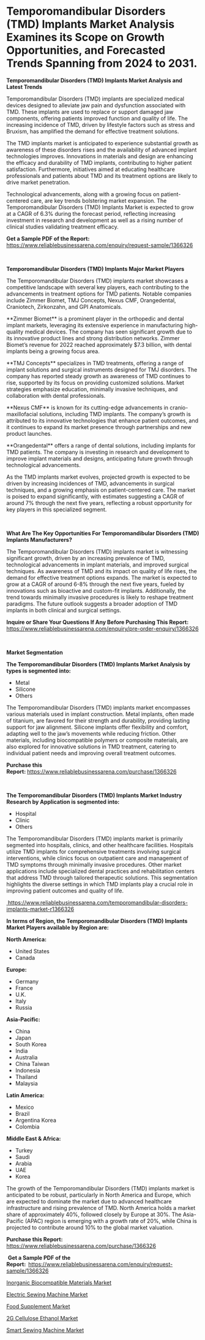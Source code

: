 <p><h1>Temporomandibular Disorders (TMD) Implants Market Analysis Examines its Scope on Growth Opportunities, and Forecasted Trends Spanning from 2024 to 2031.</h1></p><p><strong>Temporomandibular Disorders (TMD) Implants Market Analysis and Latest Trends</strong></p>
<p><p>Temporomandibular Disorders (TMD) implants are specialized medical devices designed to alleviate jaw pain and dysfunction associated with TMD. These implants are used to replace or support damaged jaw components, offering patients improved function and quality of life. The increasing incidence of TMD, driven by lifestyle factors such as stress and Bruxism, has amplified the demand for effective treatment solutions.</p><p>The TMD implants market is anticipated to experience substantial growth as awareness of these disorders rises and the availability of advanced implant technologies improves. Innovations in materials and design are enhancing the efficacy and durability of TMD implants, contributing to higher patient satisfaction. Furthermore, initiatives aimed at educating healthcare professionals and patients about TMD and its treatment options are likely to drive market penetration.</p><p>Technological advancements, along with a growing focus on patient-centered care, are key trends bolstering market expansion. The Temporomandibular Disorders (TMD) Implants Market is expected to grow at a CAGR of 6.3% during the forecast period, reflecting increasing investment in research and development as well as a rising number of clinical studies validating treatment efficacy.</p></p>
<p><strong>Get a Sample PDF of the Report:&nbsp;</strong> <a href="https://www.reliablebusinessarena.com/enquiry/request-sample/1366326">https://www.reliablebusinessarena.com/enquiry/request-sample/1366326</a></p>
<p>&nbsp;</p>
<p><strong>Temporomandibular Disorders (TMD) Implants Major Market Players</strong></p>
<p><p>The Temporomandibular Disorders (TMD) implants market showcases a competitive landscape with several key players, each contributing to the advancements in treatment options for TMD patients. Notable companies include Zimmer Biomet, TMJ Concepts, Nexus CMF, Orangedental, Craniotech, Zirkonzahn, and GPI Anatomicals.</p><p>**Zimmer Biomet** is a prominent player in the orthopedic and dental implant markets, leveraging its extensive experience in manufacturing high-quality medical devices. The company has seen significant growth due to its innovative product lines and strong distribution networks. Zimmer Biomet’s revenue for 2022 reached approximately $7.3 billion, with dental implants being a growing focus area.</p><p>**TMJ Concepts** specializes in TMD treatments, offering a range of implant solutions and surgical instruments designed for TMJ disorders. The company has reported steady growth as awareness of TMD continues to rise, supported by its focus on providing customized solutions. Market strategies emphasize education, minimally invasive techniques, and collaboration with dental professionals.</p><p>**Nexus CMF** is known for its cutting-edge advancements in cranio-maxillofacial solutions, including TMD implants. The company’s growth is attributed to its innovative technologies that enhance patient outcomes, and it continues to expand its market presence through partnerships and new product launches.</p><p>**Orangedental** offers a range of dental solutions, including implants for TMD patients. The company is investing in research and development to improve implant materials and designs, anticipating future growth through technological advancements.</p><p>As the TMD implants market evolves, projected growth is expected to be driven by increasing incidences of TMD, advancements in surgical techniques, and a growing emphasis on patient-centered care. The market is poised to expand significantly, with estimates suggesting a CAGR of around 7% through the next five years, reflecting a robust opportunity for key players in this specialized segment.</p></p>
<p>&nbsp;</p>
<p><strong>What Are The Key Opportunities For Temporomandibular Disorders (TMD) Implants Manufacturers?</strong></p>
<p><p>The Temporomandibular Disorders (TMD) implants market is witnessing significant growth, driven by an increasing prevalence of TMD, technological advancements in implant materials, and improved surgical techniques. As awareness of TMD and its impact on quality of life rises, the demand for effective treatment options expands. The market is expected to grow at a CAGR of around 6-8% through the next five years, fueled by innovations such as bioactive and custom-fit implants. Additionally, the trend towards minimally invasive procedures is likely to reshape treatment paradigms. The future outlook suggests a broader adoption of TMD implants in both clinical and surgical settings.</p></p>
<p><strong>Inquire or Share Your Questions If Any Before Purchasing This Report:</strong> <a href="https://www.reliablebusinessarena.com/enquiry/pre-order-enquiry/1366326">https://www.reliablebusinessarena.com/enquiry/pre-order-enquiry/1366326</a></p>
<p>&nbsp;</p>
<p><strong>Market Segmentation</strong></p>
<p><strong>The Temporomandibular Disorders (TMD) Implants Market Analysis by types is segmented into:</strong></p>
<p><ul><li>Metal</li><li>Silicone</li><li>Others</li></ul></p>
<p><p>The Temporomandibular Disorders (TMD) implants market encompasses various materials used in implant construction. Metal implants, often made of titanium, are favored for their strength and durability, providing lasting support for jaw alignment. Silicone implants offer flexibility and comfort, adapting well to the jaw’s movements while reducing friction. Other materials, including biocompatible polymers or composite materials, are also explored for innovative solutions in TMD treatment, catering to individual patient needs and improving overall treatment outcomes.</p></p>
<p><strong>Purchase this Report:&nbsp;</strong><a href="https://www.reliablebusinessarena.com/purchase/1366326">https://www.reliablebusinessarena.com/purchase/1366326</a></p>
<p>&nbsp;</p>
<p><strong>The Temporomandibular Disorders (TMD) Implants Market Industry Research by Application is segmented into:</strong></p>
<p><ul><li>Hospital</li><li>Clinic</li><li>Others</li></ul></p>
<p><p>The Temporomandibular Disorders (TMD) implants market is primarily segmented into hospitals, clinics, and other healthcare facilities. Hospitals utilize TMD implants for comprehensive treatments involving surgical interventions, while clinics focus on outpatient care and management of TMD symptoms through minimally invasive procedures. Other market applications include specialized dental practices and rehabilitation centers that address TMD through tailored therapeutic solutions. This segmentation highlights the diverse settings in which TMD implants play a crucial role in improving patient outcomes and quality of life.</p></p>
<p><a href="https://www.reliablebusinessarena.com/temporomandibular-disorders-implants-market-r1366326">&nbsp;https://www.reliablebusinessarena.com/temporomandibular-disorders-implants-market-r1366326</a></p>
<p><strong>In terms of Region, the Temporomandibular Disorders (TMD) Implants Market Players available by Region are:</strong></p>
<p>
    <p> <strong> North America: </strong>
        <ul>
            <li>United States</li>
            <li>Canada</li>
        </ul>
        </p> 
    <p> <strong> Europe: </strong>
        <ul>
            <li>Germany</li>
            <li>France</li>
            <li>U.K.</li>
            <li>Italy</li>
            <li>Russia</li>
        </ul>
        </p> 
    <p> <strong> Asia-Pacific: </strong>
        <ul>
            <li>China</li>
            <li>Japan</li>
            <li>South Korea</li>
            <li>India</li>
            <li>Australia</li>
            <li>China Taiwan</li>
            <li>Indonesia</li>
            <li>Thailand</li>
            <li>Malaysia</li>
        </ul>
        </p> 
    <p> <strong> Latin America: </strong>
        <ul>
            <li>Mexico</li>
            <li>Brazil</li>
            <li>Argentina Korea</li>
            <li>Colombia</li>
        </ul>
        </p> 
    <p> <strong> Middle East & Africa: </strong>
        <ul>
            <li>Turkey</li>
            <li>Saudi</li>
            <li>Arabia</li>
            <li>UAE</li>
            <li>Korea</li>
        </ul>
    </p>
    </p>
<p><p>The growth of the Temporomandibular Disorders (TMD) implants market is anticipated to be robust, particularly in North America and Europe, which are expected to dominate the market due to advanced healthcare infrastructure and rising prevalence of TMD. North America holds a market share of approximately 40%, followed closely by Europe at 30%. The Asia-Pacific (APAC) region is emerging with a growth rate of 20%, while China is projected to contribute around 10% to the global market valuation.</p></p>
<p><strong>Purchase this Report: </strong><a href="https://www.reliablebusinessarena.com/purchase/1366326">https://www.reliablebusinessarena.com/purchase/1366326</a></p>
<p>&nbsp;<strong>Get a Sample PDF of the Report:&nbsp;&nbsp;</strong><a href="https://www.reliablebusinessarena.com/enquiry/request-sample/1366326">https://www.reliablebusinessarena.com/enquiry/request-sample/1366326</a></p>
<p><strong></strong></p>
<p><p><a href="https://issuu.com/reportprime-2/docs/inorganic-biocompatible-materials-m_00d6cd8dc1a290">Inorganic Biocompatible Materials Market</a></p><p><a href="https://www.linkedin.com/pulse/electric-sewing-machine-market-size-share-trends-analysis-report-qappe?trackingId=nxySK4rATMGKQWnvRYOAhw%3D%3D">Electric Sewing Machine Market</a></p><p><a href="https://www.linkedin.com/pulse/food-supplement-market-share-analysis-growth-trends-forecasts-ak0of?trackingId=YgbiJobSTIWlY1VF6TedlA%3D%3D">Food Supplement Market</a></p><p><a href="https://issuu.com/reportprime-2/docs/2g-cellulose-ethanol-market-size-20_73a2c700c43cb1">2G Cellulose Ethanol Market</a></p><p><a href="https://www.linkedin.com/pulse/global-smart-sewing-machine-industry-analysis-share-growth-trends-pi0oe?trackingId=nlHjmP47RcKx%2Fyo0shepmg%3D%3D">Smart Sewing Machine Market</a></p></p>